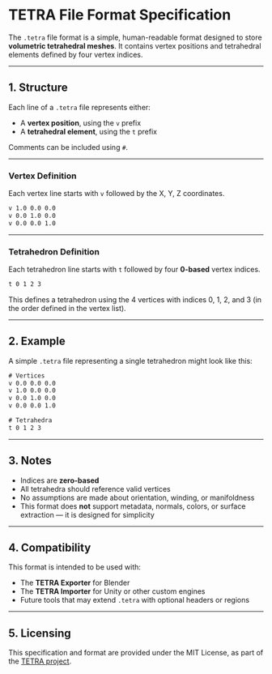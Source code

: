 # TETRA File Format Specification

The `.tetra` file format is a simple, human-readable format designed to store **volumetric tetrahedral meshes**. It contains vertex positions and tetrahedral elements defined by four vertex indices.

---

## 1. Structure

Each line of a `.tetra` file represents either:

- A **vertex position**, using the `v` prefix
- A **tetrahedral element**, using the `t` prefix

Comments can be included using `#`.

---

### Vertex Definition

Each vertex line starts with `v` followed by the X, Y, Z coordinates.

```txt
v 1.0 0.0 0.0
v 0.0 1.0 0.0
v 0.0 0.0 1.0
````

---

### Tetrahedron Definition

Each tetrahedron line starts with `t` followed by four **0-based** vertex indices.

```txt
t 0 1 2 3
```

This defines a tetrahedron using the 4 vertices with indices 0, 1, 2, and 3 (in the order defined in the vertex list).

---

## 2. Example

A simple `.tetra` file representing a single tetrahedron might look like this:

```txt
# Vertices
v 0.0 0.0 0.0
v 1.0 0.0 0.0
v 0.0 1.0 0.0
v 0.0 0.0 1.0

# Tetrahedra
t 0 1 2 3
```

---

## 3. Notes

* Indices are **zero-based**
* All tetrahedra should reference valid vertices
* No assumptions are made about orientation, winding, or manifoldness
* This format does **not** support metadata, normals, colors, or surface extraction — it is designed for simplicity

---

## 4. Compatibility

This format is intended to be used with:

* The **TETRA Exporter** for Blender
* The **TETRA Importer** for Unity or other custom engines
* Future tools that may extend `.tetra` with optional headers or regions

---

## 5. Licensing

This specification and format are provided under the MIT License, as part of the [TETRA project](https://github.com/marcobuttiglione/tetra).

